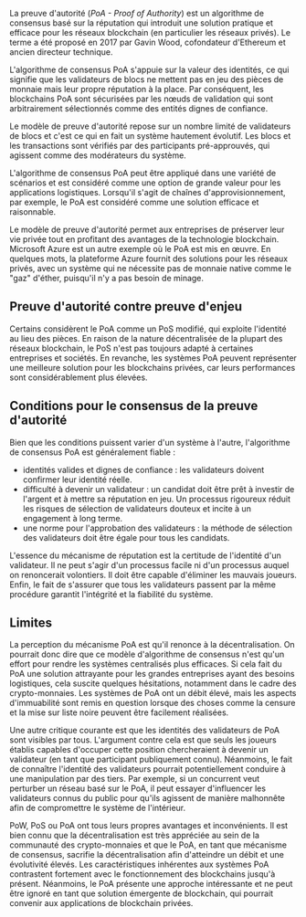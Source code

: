 La preuve d'autorité (*PoA - Proof of Authority*) est un algorithme de consensus basé sur la réputation qui introduit une solution pratique et efficace pour les réseaux blockchain (en particulier les réseaux privés). Le terme a été proposé en 2017 par Gavin Wood, cofondateur d'Ethereum et ancien directeur technique. 

L'algorithme de consensus PoA s'appuie sur la valeur des identités, ce qui signifie que les validateurs de blocs ne mettent pas en jeu des pièces de monnaie mais leur propre réputation à la place. Par conséquent, les blockchains PoA sont sécurisées par les nœuds de validation qui sont arbitrairement sélectionnés comme des entités dignes de confiance.

Le modèle de preuve d'autorité repose sur un nombre limité de validateurs de blocs et c'est ce qui en fait un système hautement évolutif. Les blocs et les transactions sont vérifiés par des participants pré-approuvés, qui agissent comme des modérateurs du système.

L'algorithme de consensus PoA peut être appliqué dans une variété de scénarios et est considéré comme une option de grande valeur pour les applications logistiques. Lorsqu'il s'agit de chaînes d'approvisionnement, par exemple, le PoA est considéré comme une solution efficace et raisonnable. 

Le modèle de preuve d'autorité permet aux entreprises de préserver leur vie privée tout en profitant des avantages de la technologie blockchain. Microsoft Azure est un autre exemple où le PoA est mis en œuvre. En quelques mots, la plateforme Azure fournit des solutions pour les réseaux privés, avec un système qui ne nécessite pas de monnaie native comme le "gaz" d'éther, puisqu'il n'y a pas besoin de minage.

## Preuve d'autorité contre preuve d'enjeu

Certains considèrent le PoA comme un PoS modifié, qui exploite l'identité au lieu des pièces. En raison de la nature décentralisée de la plupart des réseaux blockchain, le PoS n'est pas toujours adapté à certaines entreprises et sociétés. En revanche, les systèmes PoA peuvent représenter une meilleure solution pour les blockchains privées, car leurs performances sont considérablement plus élevées.

## Conditions pour le consensus de la preuve d'autorité

Bien que les conditions puissent varier d'un système à l'autre, l'algorithme de consensus PoA est généralement fiable : 

- identités valides et dignes de confiance : les validateurs doivent confirmer leur identité réelle.
- difficulté à devenir un validateur : un candidat doit être prêt à investir de l'argent et à mettre sa réputation en jeu. Un processus rigoureux réduit les risques de sélection de validateurs douteux et incite à un engagement à long terme.
- une norme pour l'approbation des validateurs : la méthode de sélection des validateurs doit être égale pour tous les candidats. 

L'essence du mécanisme de réputation est la certitude de l'identité d'un validateur. Il ne peut s'agir d'un processus facile ni d'un processus auquel on renoncerait volontiers. Il doit être capable d'éliminer les mauvais joueurs. Enfin, le fait de s'assurer que tous les validateurs passent par la même procédure garantit l'intégrité et la fiabilité du système.

## Limites

La perception du mécanisme PoA est qu'il renonce à la décentralisation. On pourrait donc dire que ce modèle d'algorithme de consensus n'est qu'un effort pour rendre les systèmes centralisés plus efficaces. Si cela fait du PoA une solution attrayante pour les grandes entreprises ayant des besoins logistiques, cela suscite quelques hésitations, notamment dans le cadre des crypto-monnaies. Les systèmes de PoA ont un débit élevé, mais les aspects d'immuabilité sont remis en question lorsque des choses comme la censure et la mise sur liste noire peuvent être facilement réalisées.

Une autre critique courante est que les identités des validateurs de PoA sont visibles par tous. L'argument contre cela est que seuls les joueurs établis capables d'occuper cette position chercheraient à devenir un validateur (en tant que participant publiquement connu). Néanmoins, le fait de connaître l'identité des validateurs pourrait potentiellement conduire à une manipulation par des tiers. Par exemple, si un concurrent veut perturber un réseau basé sur le PoA, il peut essayer d'influencer les validateurs connus du public pour qu'ils agissent de manière malhonnête afin de compromettre le système de l'intérieur.

PoW, PoS ou PoA ont tous leurs propres avantages et inconvénients. Il est bien connu que la décentralisation est très appréciée au sein de la communauté des crypto-monnaies et que le PoA, en tant que mécanisme de consensus, sacrifie la décentralisation afin d'atteindre un débit et une évolutivité élevés. Les caractéristiques inhérentes aux systèmes PoA contrastent fortement avec le fonctionnement des blockchains jusqu'à présent. Néanmoins, le PoA présente une approche intéressante et ne peut être ignoré en tant que solution émergente de blockchain, qui pourrait convenir aux applications de blockchain privées.